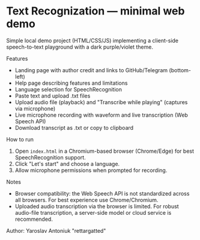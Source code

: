# Text Recognization — minimal web demo

Simple local demo project (HTML/CSS/JS) implementing a client-side speech-to-text playground with a dark purple/violet theme.

Features

- Landing page with author credit and links to GitHub/Telegram (bottom-left)
- Help page describing features and limitations
- Language selection for SpeechRecognition
- Paste text and upload .txt files
- Upload audio file (playback) and "Transcribe while playing" (captures via microphone)
- Live microphone recording with waveform and live transcription (Web Speech API)
- Download transcript as .txt or copy to clipboard

How to run

1. Open `index.html` in a Chromium-based browser (Chrome/Edge) for best SpeechRecognition support.
2. Click "Let's start" and choose a language.
3. Allow microphone permissions when prompted for recording.

Notes

- Browser compatibility: the Web Speech API is not standardized across all browsers. For best experience use Chrome/Chromium.
- Uploaded audio transcription via the browser is limited. For robust audio-file transcription, a server-side model or cloud service is recommended.

Author: Yaroslav Antoniuk "rettargatted"
